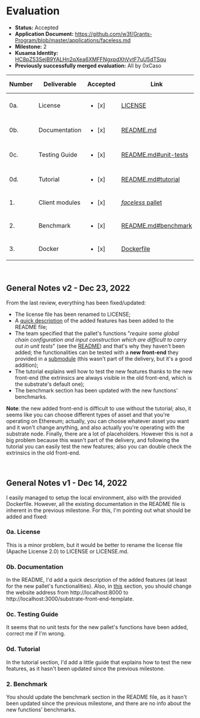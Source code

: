 # Evaluation

- **Status:** Accepted
- **Application Document:** https://github.com/w3f/Grants-Program/blob/master/applications/faceless.md
- **Milestone:** 2
- **Kusama Identity:** [HC8pZ53SejB9YALHn2qXea6XMFFNgxpdXhVvtF7uU5dTSqu](https://kusama.subscan.io/account/HC8pZ53SejB9YALHn2qXea6XMFFNgxpdXhVvtF7uU5dTSqu)
- **Previously successfully merged evaluation:** All by 0xCaso

| Number | Deliverable | Accepted | Link | Evaluation Notes |
| ------ | ----------- | -------- | ---- |----------------- |
| 0a. | License | <ul><li>[x] </li></ul> | [LICENSE](https://github.com/HeisenbergLin22/Faceless_milestone2_delivery/blob/149a90d2dd06348f2eff695aeace0e307f4d0744/LICENSE) | See **General Notes** |
| 0b. | Documentation | <ul><li>[x] </li></ul> | [README.md](https://github.com/HeisenbergLin22/Faceless_milestone2_delivery/blob/149a90d2dd06348f2eff695aeace0e307f4d0744/README.md) | See **General Notes** |
| 0c. | Testing Guide | <ul><li>[x] </li></ul> | [README.md#unit-tests](https://github.com/HeisenbergLin22/Faceless_milestone2_delivery/blob/149a90d2dd06348f2eff695aeace0e307f4d0744/README.md#unit-tests) | See **General Notes** |
| 0d. | Tutorial | <ul><li>[x] </li></ul> | [README.md#tutorial](https://github.com/HeisenbergLin22/Faceless_milestone2_delivery/blob/149a90d2dd06348f2eff695aeace0e307f4d0744/README.md#tutorial) | See **General Notes** |
| 1. | Client modules | <ul><li>[x] </li></ul> | [*faceless* pallet](https://github.com/HeisenbergLin22/Faceless_milestone2_delivery/blob/149a90d2dd06348f2eff695aeace0e307f4d0744/faceless-substrate-node/pallets/faceless/src/lib.rs) | - |
| 2. | Benchmark | <ul><li>[x] </li></ul> | [README.md#benchmark](https://github.com/HeisenbergLin22/Faceless_milestone2_delivery/blob/149a90d2dd06348f2eff695aeace0e307f4d0744/README.md#benchmark) | See **General Notes** |
| 3. | Docker | <ul><li>[x] </li></ul> | [Dockerfile](https://github.com/HeisenbergLin22/Faceless_milestone2_delivery/blob/149a90d2dd06348f2eff695aeace0e307f4d0744/Dockerfile) | - |
<br/>

## General Notes v2 - Dec 23, 2022
From the last review, everything has been fixed/updated:
- The license file has been renamed to LICENSE;
- A [quick description](https://github.com/HeisenbergLin22/Faceless_milestone2_delivery/blob/149a90d2dd06348f2eff695aeace0e307f4d0744/README.md#about-faceless-apis-newly-added-features) of the added features has been added to the README file;
- The team specified that the pallet's functions "*require some global chain configuration and input construction which are difficult to carry out in unit tests*" (see the [README](https://github.com/HeisenbergLin22/Faceless_milestone2_delivery/blob/149a90d2dd06348f2eff695aeace0e307f4d0744/README.md#run-tests)) and that's why they haven't been added; the functionalities can be tested with a **new front-end** they provided in a [submodule](https://github.com/zicofish/Faceless_frontend/tree/cfe781ebbb3191fec5a665260b8160504f2789f1) (this wasn't part of the delivery, but it's a good addition);
- The tutorial explains well how to test the new features thanks to the new front-end (the extrinsics are always visible in the old front-end, which is the substrate's default one);
- The benchmark section has been updated with the new functions' benchmarks.

**Note**: the new added front-end is difficult to use without the tutorial; also, it seems like you can choose different types of asset and that you're operating on Ethereum; actually, you can choose whatever asset you want and it won't change anything, and also actually you're operating with the substrate node. Finally, there are a lot of placeholders. However this is not a big problem because this wasn't part of the delivery, and following the tutorial you can easily test the new features; also you can double check the extrinsics in the old front-end.

<br/>

## General Notes v1 - Dec 14, 2022
I easily managed to setup the local environment, also with the provided Dockerfile. However, all the existing documentation in the README file is inherent in the previous milestone. For this, I'm pointing out what should be added and fixed:

### 0a. License
This is a minor problem, but it would be better to rename the license file (Apache License 2.0) to LICENSE or LICENSE.md.

### 0b. Documentation
In the README, I'd add a quick description of the added features (at least for the new pallet's functionalities).
Also, in [this](https://github.com/HeisenbergLin22/Faceless_milestone2_delivery/blob/2db2b8a068f48a5beae4907188b096159427fed4/README.md#use-substrate-to-verify-zk-proof) section, you should change the website address from http://localhost:8000 to http://localhost:3000/substrate-front-end-template.

### 0c. Testing Guide
It seems that no unit tests for the new pallet's functions have been added, correct me if I'm wrong.

### 0d. Tutorial
In the tutorial section, I'd add a little guide that explains how to test the new features, as it hasn't been updated since the previous milestone.

### 2. Benchmark
You should update the benchmark section in the README file, as it hasn't been updated since the previous milestone, and there are no info about the new functions' benchmarks.
